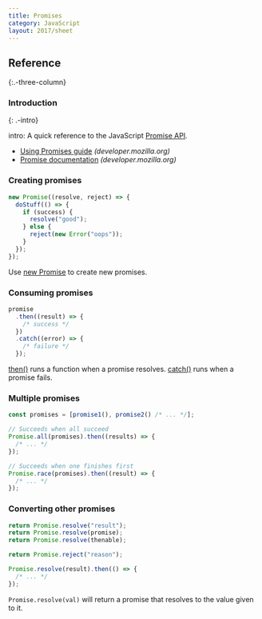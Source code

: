 ```yaml
---
title: Promises
category: JavaScript
layout: 2017/sheet
---
```


## Reference

{:.-three-column}

### Introduction

{: .-intro}

intro: A quick reference to the JavaScript [Promise API](https://developer.mozilla.org/en-US/docs/Web/JavaScript/Reference/Global_Objects/Promise).

- [Using Promises guide](https://developer.mozilla.org/en-US/docs/Web/JavaScript/Guide/Using_promises) _(developer.mozilla.org)_
- [Promise documentation](https://developer.mozilla.org/en-US/docs/Web/JavaScript/Reference/Global_Objects/Promise) _(developer.mozilla.org)_

### Creating promises

```js
new Promise((resolve, reject) => {
  doStuff(() => {
    if (success) {
      resolve("good");
    } else {
      reject(new Error("oops"));
    }
  });
});
```

Use [new Promise](https://developer.mozilla.org/en-US/docs/Web/JavaScript/Reference/Global_Objects/Promise#Contstructor) to create new promises.

### Consuming promises

```js
promise
  .then((result) => {
    /* success */
  })
  .catch((error) => {
    /* failure */
  });
```

[then()](https://developer.mozilla.org/en-US/docs/Web/JavaScript/Reference/Global_Objects/Promise/then) runs a function when a promise resolves. [catch()](https://developer.mozilla.org/en-US/docs/Web/JavaScript/Reference/Global_Objects/Promise/catch) runs when a promise fails.

### Multiple promises

```js
const promises = [promise1(), promise2() /* ... */];
```

```js
// Succeeds when all succeed
Promise.all(promises).then((results) => {
  /* ... */
});
```

```js
// Succeeds when one finishes first
Promise.race(promises).then((result) => {
  /* ... */
});
```

### Converting other promises

```js
return Promise.resolve("result");
return Promise.resolve(promise);
return Promise.resolve(thenable);

return Promise.reject("reason");

Promise.resolve(result).then(() => {
  /* ... */
});
```

`Promise.resolve(val)` will return a promise that resolves to the value given to it.
